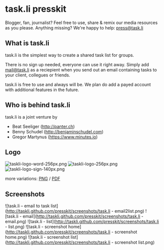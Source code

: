 task.li presskit
================

Blogger, fan, journalist? Feel free to use, share & remix 
our media resources as you please. Anything missing?
We're happy to help: press@task.li


What is task.li
---------------

task.li is the simplest way to create a shared task list
for groups. 

There is no sign up needed, everyone can use it right away.
Simply add mail@task.li as a reciepient when you send out
an email containing tasks to your client, collegues or friends.

task.li is free to use and always will be. We plan do add
a payed account with additional features in the future.


Who is behind task.li
---------------------

task.li is a joint venture by 

* Beat Seeliger (http://panter.ch)
* Benny Schudel (http://benjaminschudel.com)
* Gregor Martynus (https://www.minutes.io)


Logo
----

![taskli-logo-word-256px.png](http://taskli.github.com/presskit/logo/png/taskli-logo-word-256px.png)
![taskli-logo-256px.png](http://taskli.github.com/presskit/logo/png/taskli-logo-256px.png)
![taskli-logo-sign-140px.png](http://taskli.github.com/presskit/logo/png/taskli-logo-sign-140px.png)

more variations: [PNG](https://github.com/taskli/presskit/tree/gh-pages/logo/png) / [PDF](https://github.com/taskli/presskit/tree/gh-pages/logo/pdf)


Screenshots
-----------

![task.li – email to task list](http://taskli.github.com/presskit/screenshots/task.li - email2list.png)
![task.li - email](http://taskli.github.com/presskit/screenshots/task.li - email.png)
![task.li - list](http://taskli.github.com/presskit/screenshots/task.li - list.png)
![task.li - screenshot home](http://taskli.github.com/presskit/screenshots/task.li - screenshot home.png)
![task.li - screenshot list](http://taskli.github.com/presskit/screenshots/task.li - screenshot list.png)

